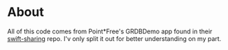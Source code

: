 # About

All of this code comes from Point\*Free's GRDBDemo app found in their 
[swift-sharing](https://github.com/pointfree.co/swift-sharing) repo. I'v only split it out for better understanding on
my part.
